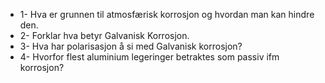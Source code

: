 - 1- Hva er grunnen til atmosfærisk korrosjon og hvordan man kan hindre den.
- 2- Forklar hva betyr Galvanisk Korrosjon.
- 3- Hva har polarisasjon å si med Galvanisk korrosjon?
- 4- Hvorfor flest aluminium legeringer betraktes som passiv ifm korrosjon?